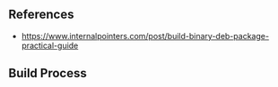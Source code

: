 ## References ##

- https://www.internalpointers.com/post/build-binary-deb-package-practical-guide

## Build Process
